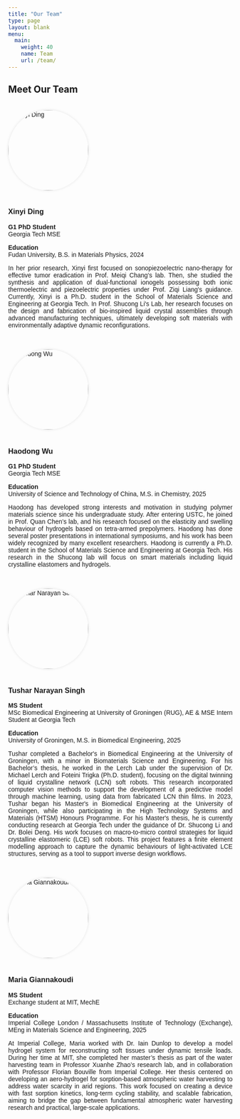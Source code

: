 ```yaml
---
title: "Our Team"
type: page
layout: blank
menu:
  main:
    weight: 40
    name: Team
    url: /team/
---
```


<style>
.team-grid {
  display: flex;
  flex-wrap: wrap;
  gap: 2rem;
  justify-content: center;
  padding: 1rem 0;
  max-width: 1400px;
  margin: 0 auto;
}

.team-member {
  flex: 1 1 600px;  /* responsive width with minimum of 400px */
  max-width: 650px;
  text-align: justify;
  font-family: sans-serif;
}

.team-avatar {
  width: 180px;
  height: 180px;
  border-radius: 50%;
  object-fit: cover;
  margin-bottom: 1rem;
  box-shadow: 0 0 6px rgba(0,0,0,0.1);
}
</style>



## Meet Our Team

<div class="team-grid">

  <div class="team-member">
    <img src="/media/people/xinyi/avatar.jpg" alt="Xinyi Ding" class="team-avatar">
    <h3>Xinyi Ding</h3>
    <p><strong>G1 PhD Student</strong><br>Georgia Tech MSE</p>
    <p><strong>Education</strong><br>Fudan University, B.S. in Materials Physics, 2024</p>
    <p>In her prior research, Xinyi first focused on sonopiezoelectric nano-therapy for effective tumor eradication in Prof. Meiqi Chang’s lab. Then, she studied the synthesis and application of dual-functional ionogels possessing both ionic thermoelectric and piezoelectric properties under Prof. Ziqi Liang's guidance. Currently, Xinyi is a Ph.D. student in the School of Materials Science and Engineering at Georgia Tech. In Prof. Shucong Li's Lab, her research focuses on the design and fabrication of bio-inspired liquid crystal assemblies through advanced manufacturing techniques, ultimately developing soft materials with environmentally adaptive dynamic reconfigurations.</p>
  </div>

  <div class="team-member">
    <img src="/media/people/haodong/avatar.jpg" alt="Haodong Wu" class="team-avatar">
    <h3>Haodong Wu</h3>
    <p><strong>G1 PhD Student</strong><br>Georgia Tech MSE</p>
    <p><strong>Education</strong><br>University of Science and Technology of China, M.S. in Chemistry, 2025</p>
    <p>Haodong has developed strong interests and motivation in studying polymer materials science since his undergraduate study. After entering USTC, he joined in Prof. Quan Chen’s lab, and his research focused on the elasticity and swelling behaviour of hydrogels based on tetra-armed prepolymers. Haodong has done several poster presentations in international symposiums, and his work has been widely recognized by many excellent researchers. Haodong is currently a Ph.D. student in the School of Materials Science and Engineering at Georgia Tech. His research in the Shucong lab will focus on smart materials including liquid crystalline elastomers and hydrogels.</p>
  </div>

 <div class="team-member">
    <img src="/media/people/tushar/avatar.jpg" alt="Tushar Narayan Singh" class="team-avatar">
    <h3> Tushar Narayan Singh</h3>
    <p><strong>MS Student</strong><br>MSc Biomedical Engineering at University of Groningen (RUG), AE & MSE Intern Student at Georgia Tech</p>
    <p><strong>Education</strong><br>University of Groningen, M.S. in Biomedical Engineering, 2025</p>
    <p>Tushar completed a Bachelor's in Biomedical Engineering at the University of Groningen, with a minor in Biomaterials Science and Engineering. For his Bachelor’s thesis, he worked in the Lerch Lab under the supervision of Dr. Michael Lerch and Foteini Trigka (Ph.D. student), focusing on the digital twinning of liquid crystalline network (LCN) soft robots. This research incorporated computer vision methods to support the development of a predictive model through machine learning, using data from fabricated LCN thin films.
    In 2023, Tushar began his Master's in Biomedical Engineering at the University of Groningen, while also participating in the High Technology Systems and Materials (HTSM) Honours Programme. For his Master's thesis, he is currently conducting research at Georgia Tech under the guidance of Dr. Shucong Li and Dr. Bolei Deng. His work focuses on macro-to-micro control strategies for liquid crystalline elastomeric (LCE) soft robots. This project features a finite element modelling approach to capture the dynamic behaviours of light-activated LCE structures, serving as a tool to support inverse design workflows.</p>
  </div>

 <div class="team-member">
    <img src="/media/people/mara/avatar.jpg" alt="Maria Giannakoudi" class="team-avatar">
    <h3> Maria Giannakoudi</h3>
    <p><strong>MS Student</strong><br>Exchange student at MIT, MechE</p>
    <p><strong>Education</strong><br>Imperial College London / Massachusetts Institute of Technology (Exchange), MEng in Materials Science and Engineering, 2025</p>
    <p>At Imperial College, Maria worked with Dr. Iain Dunlop to develop a model hydrogel system for reconstructing soft tissues under dynamic tensile loads. During her time at MIT, she completed her master’s thesis as part of the water harvesting team in Professor Xuanhe Zhao’s research lab, and in collaboration with Professor Florian Bouville from Imperial College. Her thesis centered on developing an aero-hydrogel for sorption-based atmospheric water harvesting to address water scarcity in arid regions. This work focused on creating a device with fast sorption kinetics, long-term cycling stability, and scalable fabrication, aiming to bridge the gap between fundamental atmospheric water harvesting research and practical, large-scale applications. </p>
  </div>

</div>
